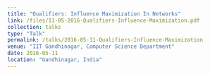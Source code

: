 ```yaml
---
title: "Qualifiers: Influence Maximization In Networks"
link: /files/11-05-2016-Qualifiers-Influence-Maximization.pdf
collection: talks
type: "Talk"
permalink: /talks/2016-05-11-Qualifiers-Influence-Maximization
venue: "IIT Gandhinagar, Computer Science Department"
date: 2016-05-11
location: "Gandhinagar, India"
---
```

<!--[Slides](../files/11-05-2016-Qualifiers-Influence-Maximization.pdf).-->


